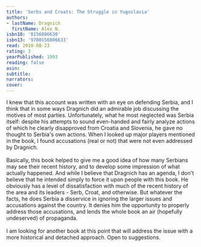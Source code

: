 ```yaml
---
title: 'Serbs and Croats: The Struggle in Yugoslavia'
authors:
- lastName: Dragnich
  firstName: Alex N.
isbn10: '0156806630'
isbn13: '9780156806633'
read: 2010-08-23
rating: 3
yearPublished: 1993
reading: false
asin:
subtitle:
narrators:
cover:
---
```

I knew that this account was written with an eye on defending Serbia, and I think that in some ways Dragnich did an admirable job discussing the motives of most parties. Unfortunately, what he most neglected was Serbia itself: despite his attempts to sound even-handed and fairly analyze actions of which he clearly disapproved from Croatia and Slovenia, he gave no thought to Serbia's own actions. When I looked up major players mentioned in the book, I found accusations (real or not) that were not even addressed by Dragnich.<br/><br/>Basically, this book helped to give me a good idea of how many Serbians may see their recent history, and to develop some impression of what actually happened. And while I believe that Dragnich has an agenda, I don't believe that he intended simply to force it upon people with this book. He obviously has a level of dissatisfaction with much of the recent history of the area and its leaders - Serb, Croat, and otherwise. But whatever the facts, he does Serbia a disservice in ignoring the larger issues and accusations against the country. It denies him the opportunity to properly address those accusations, and lends the whole book an air (hopefully undeserved) of propaganda.<br/><br/>I am looking for another book at this point that will address the issue with a more historical and detached approach. Open to suggestions.